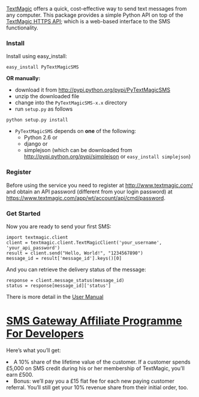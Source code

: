 [TextMagic](http://www.textmagic.com/) offers a quick, cost-effective way to send text messages from any computer. This package provides a simple Python API on top of the [TextMagic HTTPS API](http://api.textmagic.com/https-api); which is a web-based interface to the SMS functionality.

### Install ###
Install using easy\_install:
```
easy_install PyTextMagicSMS
```

**OR manually:**

  * download it from http://pypi.python.org/pypi/PyTextMagicSMS
  * unzip the downloaded file
  * change into the `PyTextMagicSMS-x.x` directory
  * run `setup.py` as follows
```
python setup.py install
```
  * `PyTextMagicSMS` depends on **one** of the following:
    * Python 2.6 or
    * django or
    * simplejson (which can be downloaded from http://pypi.python.org/pypi/simplejson or `easy_install simplejson`)

### Register ###
Before using the service you need to register at http://www.textmagic.com/ and obtain an API password (different from your login password) at https://www.textmagic.com/app/wt/account/api/cmd/password.

### Get Started ###
Now you are ready to send your first SMS:
```
import textmagic.client
client = textmagic.client.TextMagicClient('your_username', 'your_api_password')
result = client.send("Hello, World!", "1234567890")
message_id = result['message_id'].keys()[0]
```
And you can retrieve the delivery status of the message:
```
response = client.message_status(message_id)
status = response[message_id]['status']
```

There is more detail in the [User Manual](https://github.com/dfstrauss/textmagic-sms-api-python/wiki/UserManual)

# <a href='http://www.textmagic.com/affiliate/fordevelopers.html'>SMS Gateway Affiliate Programme For Developers</a> #

Here’s what you’ll get:

<li>A 10% share of the lifetime value of the customer. If a customer spends £5,000 on SMS credit during his or her membership of TextMagic, you’ll earn £500.</li>

<li>Bonus: we’ll pay you a £15 flat fee for each new paying customer referral. You’ll still get your 10% revenue share from their initial order, too.</li>
